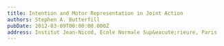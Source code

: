 ```yaml
---
title: Intention and Motor Representation in Joint Action
authors: Stephen A. Butterfill
pubDate: 2012-03-09T00:00:00.000Z
address: Institut Jean-Nicod, Ecole Normale Sup&eacute;rieure, Paris
---
```


